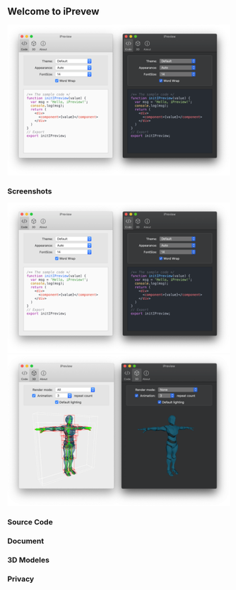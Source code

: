 ## Welcome to iPrevew

![iPreview](https://raw.githubusercontent.com/FinderGG/FinderGG.github.io/master/code_setting.png)

### Screenshots
![iPreview-source-code](https://raw.githubusercontent.com/FinderGG/FinderGG.github.io/master/code_setting.png)
![iPreview-sd-modeles](https://raw.githubusercontent.com/FinderGG/FinderGG.github.io/master/3d_setting.png)


### Source Code

### Document

### 3D Modeles

### Privacy
